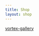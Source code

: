 ```yaml
---
title: Shop
layout: shop
---
```

<div id="myShop">
    <a href="https://vortex-gallery.myspreadshop.com">vortex-gallery</a>
</div>

<script>
    var spread_shop_config = {
        shopName: 'vortex-gallery',
        locale: 'us_US',
        prefix: 'https://vortex-gallery.myspreadshop.com',
        baseId: 'myShop',
        swipeMenu: true
    };
</script>

<script type="text/javascript"
        src="https://vortex-gallery.myspreadshop.com/shopfiles/shopclient/shopclient.nocache.js">
</script>